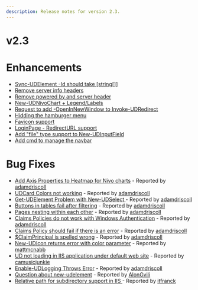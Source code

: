 ```yaml
---
description: Release notes for version 2.3.
---
```


# v2.3

# Enhancements

- [Sync-UDElement -Id should take [string[]]](https://github.com/ironmansoftware/universal-dashboard/issues/598)
- [Remove server info headers](https://github.com/ironmansoftware/universal-dashboard/issues/592)
- [Remove powered by and server header](https://github.com/ironmansoftware/universal-dashboard/issues/589)
- [New-UDNivoChart + Legend/Labels](https://github.com/ironmansoftware/universal-dashboard/issues/586)
- [Request to add -OpenInNewWindow to Invoke-UDRedirect](https://github.com/ironmansoftware/universal-dashboard/issues/440)
- [Hidding the hamburger menu](https://github.com/ironmansoftware/universal-dashboard/issues/421)
- [Favicon support](https://github.com/ironmansoftware/universal-dashboard/issues/334)
- [LoginPage - RedirectURL support](https://github.com/ironmansoftware/universal-dashboard/issues/319)
- [Add "file" type support to New-UDInputField](https://github.com/ironmansoftware/universal-dashboard/issues/254)
- [Add cmd to manage the navbar](https://github.com/ironmansoftware/universal-dashboard/issues/253)

# Bug Fixes
- [Add Axis Properties to Heatmap for Nivo charts](https://github.com/ironmansoftware/universal-dashboard/issues/595) - Reported by [adamdriscoll](https://github.com/adamdriscoll)
- [UDCard Colors not working](https://github.com/ironmansoftware/universal-dashboard/issues/594) - Reported by [adamdriscoll](https://github.com/adamdriscoll)
- [Get-UDElement Problem with New-UDSelect ](https://github.com/ironmansoftware/universal-dashboard/issues/574) - Reported by [adamdriscoll](https://github.com/adamdriscoll)
- [Buttons in tables fail after filtering](https://github.com/ironmansoftware/universal-dashboard/issues/563) - Reported by [adamdriscoll](https://github.com/adamdriscoll)
- [Pages nesting within each other](https://github.com/ironmansoftware/universal-dashboard/issues/559) - Reported by [adamdriscoll](https://github.com/adamdriscoll)
- [Claims Policies do not work with Windows Authentication](https://github.com/ironmansoftware/universal-dashboard/issues/553) - Reported by [adamdriscoll](https://github.com/adamdriscoll)
- [Claims Policy should fail if there is an error](https://github.com/ironmansoftware/universal-dashboard/issues/551) - Reported by [adamdriscoll](https://github.com/adamdriscoll)
- [$ClaimPrincipal is spelled wrong](https://github.com/ironmansoftware/universal-dashboard/issues/550) - Reported by [adamdriscoll](https://github.com/adamdriscoll)
- [New-UDIcon returns error with color parameter](https://github.com/ironmansoftware/universal-dashboard/issues/549) - Reported by [mattmcnabb](https://github.com/mattmcnabb)
- [UD not loading in IIS application under default web site](https://github.com/ironmansoftware/universal-dashboard/issues/548) - Reported by [camusicjunkie](https://github.com/camusicjunkie)
- [Enable-UDLogging Throws Error](https://github.com/ironmansoftware/universal-dashboard/issues/521) - Reported by [adamdriscoll](https://github.com/adamdriscoll)
- [Question about new-udelement](https://github.com/ironmansoftware/universal-dashboard/issues/393) - Reported by [AlonGvili](https://github.com/AlonGvili)
- [Relative path for subdirectory support in IIS ](https://github.com/ironmansoftware/universal-dashboard/issues/249) - Reported by [itfranck](https://github.com/itfranck)
